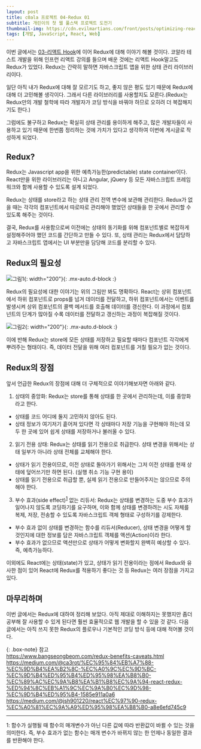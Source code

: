 ```yaml
---
layout: post
title: c0ala 프로젝트 04-Redux 01
subtitle: 개린이의 첫 웹 풀스택 프로젝트 도전기
thumbnail-img: https://cdn.evilmartians.com/front/posts/optimizing-react-virtual-dom-explained/cover-a1d5b40.png
tags: [개발, JavaScript, React, Web]
---
```


이번 글에서는 [03-리액트 Hook](https://scw3812.github.io/2021-02-24-c0ala-project-03/)에 이어 Redux에
대해 이야기 해볼 것이다. 코알라 테스트 개발을 위해 인프런 리액트 강의를 들으며 배운 것에는 리액트 Hook말고도 
Redux가 있었다. Redux는 간략히 말하면 자바스크립트 앱을 위한 상태 관리 라이브러리이다.

일단 아직 내가 Redux에 대해 잘 모르기도 하고, 좋지 않은 평도 있기 때문에 Redux에 대해 더 고민해볼 생각이다.
그래서 다른 라이브러리를 사용할지도 모른다.(Redux는 Redux만의 개발 철학에 따라 개발자가 코딩 방식을 바꿔야 
하므로 오히려 더 복잡해지기도 한다.)

그럼에도 불구하고 Redux는 확실히 상태 관리를 용이하게 해주고, 많은 개발자들이 사용하고 있기 때문에 한번쯤 정리하는
것에 가치가 있다고 생각하여 이번에 게시글로 작성하게 되었다.

## Redux?

Redux는 Javascript app을 위한 예측가능한(predictable) state container이다. React만을 위한 라이브러리는 아니고
Angular, jQuery 등 모든 자바스크립트 프레임워크와 함께 사용할 수 있도록 설계 되었다.

Redux는 상태를 store라고 하는 상태 관리 전역 변수에 보관해 관리한다. Redux가 없을 때는 각각의 컴포넌트에서 따로따로 
관리해야 했었던 상태들을 한 곳에서 관리할 수 있도록 해주는 것이다.

결국, Redux를 사용함으로써 이전에는 상태의 동기화를 위해 컴포넌트별로 복잡하게 설정해주어야 했던 코드를 간단하고 
만들 수 있다. 또, 상태 관리는 Redux에서 담당하고 자바스크립트 앱에서는 UI 부분만을 담당해 코드를 분리할 수 있다.

## Redux의 필요성

![그림1](https://user-images.githubusercontent.com/49465188/115312439-4a6c7200-a1ac-11eb-8bf6-5eb21cadb0a7.png){: width="200"}{: .mx-auto.d-block :}

Redux의 필요성에 대한 이야기는 위의 그림만 봐도 명확하다. React는 상위 컴포넌트에서 하위 컴포넌트로 props를 넘겨
데이터를 전달하고, 하위 컴포넌트에서는 이벤트를 발생시켜 상위 컴포넌트의 콜백 메서드를 호출해 데이터를 갱신한다.
이 과정에서 컴포넌트의 단계가 많아질 수록 데이터를 전달하고 갱신하는 과정이 복잡해질 것이다.

![그림2](https://user-images.githubusercontent.com/49465188/115312976-66244800-a1ad-11eb-9cf1-f0dcf1552140.png){: width="200"}{: .mx-auto.d-block :}

이에 반해 Redux는 store에 모든 상태를 저장하고 필요할 때마다 컴포넌트 각각에게 뿌려주는 형태이다. 즉, 데이터 전달을 위해
여러 컴포넌트를 거칠 필요가 없는 것이다.

## Redux의 장점

앞서 언급한 Redux의 장점에 대해 더 구체적으로 이야기해보자면 아래와 같다.

1. 상태의 중앙화: Redux는 store를 통해 상태를 한 곳에서 관리하는데, 이를 중앙화라고 한다.
  - 상태를 코드 어디에 둘지 고민하지 않아도 된다.
  - 상태 정보가 여기저기 흩어져 있다면 각 상태마다 저장 기능을 구현해야 하는데 모두 한 곳에 있어 쉽게 상태를
  저장하거나 불러올 수 있다.

2. 읽기 전용 상태: Redux는 상태를 읽기 전용으로 취급한다. 상태 변경을 위해서는 상태 일부가 아니라 상태 전체를 
교체해야 한다.
  - 상태가 읽기 전용이므로, 이전 상태로 돌아가기 위해서는 그저 이전 상태를 현재 상태에 덮어쓰기만 하면 된다.
  (실행 취소 기능 구현 용이)
  - 상태를 읽기 전용으로 취급할 뿐, 실제 읽기 전용으로 만들어주지는 않으므로 주의해야 한다.

3. 부수 효과(side effect)<sup>[1](#footnote_1)</sup> 없는 리듀서: Redux는 상태를 변경하는 도중 부수 효과가
일어나지 않도록 코딩하기를 요구하며, 이와 함께 상태를 변경하려는 시도 자체를 복제, 저장, 전송할 수 있도록 
자바스크립트 객체 형태로 구성하기를 강제한다. 
  - 부수 효과 없이 상태를 변경하는 함수를 리듀서(Reducer), 상태 변경을 어떻게 할 것인지에 대한 정보를 담은 
  자바스크립트 객체를 액션(Action)이라 한다.
  - 부수 효과가 없으므로 액션만으로 상태가 어떻게 변화할지 완벽히 예상할 수 있다. 즉, 예측가능하다.

이외에도 React에는 상태(state)가 있고, 상태가 읽기 전용이라는 점에서 Redux와 유사한 점이 있어 React에 Redux를 
적용하기 좋다는 것 등 Redux는 여러 장점을 가지고 있다.

## 마무리하며

이번 글에서는 Redux에 대하여 정리해 보았다. 아직 제대로 이해하지는 못했지만 좀더 공부해 잘 사용할 수 있게 된다면
훨씬 효율적으로 웹 개발을 할 수 있을 것 같다. 다음 글에서는 아직 쓰지 못한 Redux의 플로우나 기본적인 코딩 방식 등에
대해 적어볼 것이다.

{: .box-note} 참고  
https://www.bangseongbeom.com/redux-benefits-caveats.html
https://medium.com/@ca3rot/%EC%95%84%EB%A7%88-%EC%9D%B4%EA%B2%8C-%EC%A0%9C%EC%9D%BC-%EC%9D%B4%ED%95%B4%ED%95%98%EA%B8%B0-%EC%89%AC%EC%9A%B8%EA%B1%B8%EC%9A%94-react-redux-%ED%94%8C%EB%A1%9C%EC%9A%B0%EC%9D%98-%EC%9D%B4%ED%95%B4-1585e911a0a6
https://medium.com/@jsh901220/react%EC%97%90-redux-%EC%A0%81%EC%9A%A9%ED%95%98%EA%B8%B0-a8e6efd745c9

---
<a name="footnote_1">1</a>: 함수가 실행될 때 함수의 매개변수가 아닌 다른 값에 따라 반환값이 바뀔 수 있는 것을 의미한다. 
즉, 부수 효과가 없는 함수는 매개 변수가 바뀌지 않는 한 언제나 동일한 결과를 반환해야 한다.

